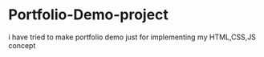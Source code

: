 # Portfolio-Demo-project
i have tried to make portfolio demo just for implementing my HTML,CSS,JS concept
